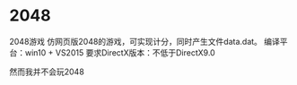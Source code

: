 # 2048
2048游戏
仿网页版2048的游戏，可实现计分，同时产生文件data.dat。
编译平台：win10 + VS2015
要求DirectX版本：不低于DirectX9.0



然而我并不会玩2048
